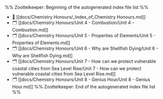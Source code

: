 %% Zoottelkeeper: Beginning of the autogenerated index file list  %%
- 📄 [[docs/Chemistry Honours/_Index_of_Chemistry Honours.md]]
- 🗂️ [[docs/Chemistry Honours/Unit 4 - Combustion/Unit 4 - Combustion.md]]
- 🗂️ [[docs/Chemistry Honours/Unit 5 - Properties of Elements/Unit 5 - Properties of Elements.md]]
- 🗂️ [[docs/Chemistry Honours/Unit 6 - Why are Shellfish Dying/Unit 6 - Why are Shellfish Dying.md]]
- 🗂️ [[docs/Chemistry Honours/Unit 7 - How can we protect vulnerable coastal cities from Sea Level Rise/Unit 7 - How can we protect vulnerable coastal cities from Sea Level Rise.md]]
- 🗂️ [[docs/Chemistry Honours/Unit 8 - Genius Hour/Unit 8 - Genius Hour.md]]
%% Zoottelkeeper: End of the autogenerated index file list  %%
